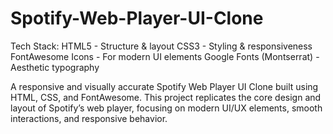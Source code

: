 # Spotify-Web-Player-UI-Clone
Tech Stack:
HTML5 - Structure & layout
CSS3 - Styling & responsiveness
FontAwesome Icons - For modern UI elements
Google Fonts (Montserrat) - Aesthetic typography

A responsive and visually accurate Spotify Web Player UI Clone built using HTML, CSS, and FontAwesome. This project replicates the core design and layout of Spotify’s web player, focusing on modern UI/UX elements, smooth interactions, and responsive behavior.
